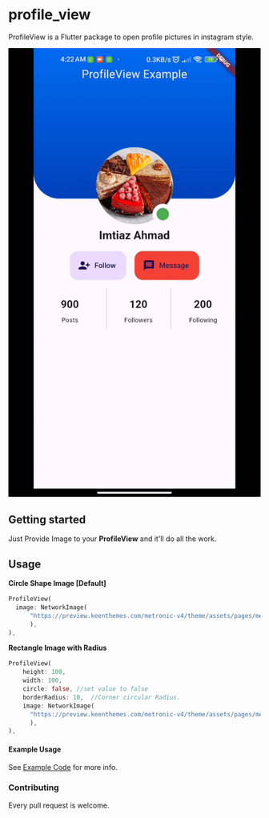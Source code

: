
# profile_view

ProfileView is a Flutter package to open profile pictures in instagram style.

![](screenshots/example.gif)

## Getting started

Just Provide Image to your  **ProfileView** and it'll do all the work.

## Usage

**Circle Shape Image [Default]**

```dart 
ProfileView(  
  image: NetworkImage(  
      "https://preview.keenthemes.com/metronic-v4/theme/assets/pages/media/profile/profile_user.jpg"
      ),  
),  
``` 

**Rectangle Image with Radius**

```dart 
ProfileView(
	height: 100,  
	width: 100,  
	circle: false, //set value to false
	borderRadius: 10,  //Corner circular Radius.
	image: NetworkImage(  
      "https://preview.keenthemes.com/metronic-v4/theme/assets/pages/media/profile/profile_user.jpg"
      ),  
),  
``` 

#### Example Usage

See [Example Code](example/lib/main.dart) for more info.

### Contributing

Every pull request is welcome.